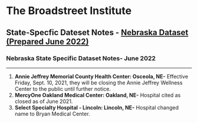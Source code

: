 # The Broadstreet Institute

## State-Specfic Dateset Notes - [Nebraska Dataset (Prepared June 2022)](https://github.com/BroadStreet-Health/Community-Health-Needs-Assessments)

### Nebraska State Specific Dataset Notes- June 2022

---

1. <strong> Annie Jeffrey Memorial County Health Center: Osceola, NE-</strong> Effective Friday, Sept. 10, 2021, they will be closing the Annie Jeffrey Wellness Center to the public until further notice.
1. <strong> MercyOne Oakland Medical Center: Oakland, NE-</strong> Hospital cited as closed as of June 2021.
1. <strong> Select Specialty Hospital - Lincoln: Lincoln, NE-</strong> Hospital changed name to Bryan Medical Center.
